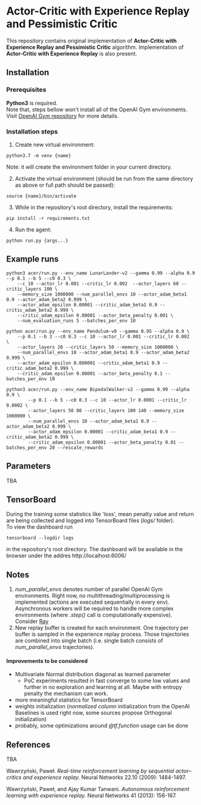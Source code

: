 # Actor-Critic with Experience Replay and Pessimistic Critic
This repository contains original implementation of **Actor-Critic with
 Experience Replay and Pessimistic Critic** algorithm.
 Implementation of **Actor-Critic with Experience Replay** is also present.
## Installation

### Prerequisites
**Python3** is required.  
Note that, steps bellow won't install 
all of the OpenAI Gym environments. Visit
[OpenAI Gym repository](https://github.com/openai/gym) for more details.

### Installation steps
1. Create new virtual environment:
```shell script
python3.7 -m venv {name}
```
Note: it will create the environment folder in your current directory.

2. Activate the virtual environment (should be run from the same directory as above
or full path should be passed):
```shell script
source {name}/bin/activate 
```
3. While in the repository's root directory, install the requirements:
```shell script
pip install -r requirements.txt
``` 

4. Run the agent:
```shell script
python run.py {args...}
``` 

## Example runs
```shell script
python3 acer/run.py --env_name LunarLander-v2 --gamma 0.99 --alpha 0.9 --p 0.1 --b 5 --c0 0.3 \
    --c 10 --actor_lr 0.001 --critic_lr 0.002  --actor_layers 60 --critic_layers 100 \
    --memory_size 1000000 --num_parallel_envs 10 --actor_adam_beta1 0.9 --actor_adam_beta2 0.999 \
    --actor_adam_epsilon 0.00001 --critic_adam_beta1 0.9 --critic_adam_beta2 0.999 \
    --critic_adam_epsilon 0.00001 --actor_beta_penalty 0.001 \
    --num_evaluation_runs 5 --batches_per_env 10
```
```shell script
python acer/run.py --env_name Pendulum-v0 --gamma 0.95 --alpha 0.9 \
    --p 0.1 --b 3 --c0 0.3 --c 10 --actor_lr 0.001 --critic_lr 0.002  \
    --actor_layers 20 --critic_layers 50 --memory_size 1000000 \
    --num_parallel_envs 10 --actor_adam_beta1 0.9 --actor_adam_beta2 0.999 \
    --actor_adam_epsilon 0.000001 --critic_adam_beta1 0.9 --critic_adam_beta2 0.999 \
    --critic_adam_epsilon 0.00001 --actor_beta_penalty 0.1 --batches_per_env 10
```

```shell script
python3 acer/run.py --env_name BipedalWalker-v2 --gamma 0.99 --alpha 0.9 \
        --p 0.1 --b 5 --c0 0.3 --c 10 --actor_lr 0.0001 --critic_lr 0.0002 \
        --actor_layers 50 80 --critic_layers 100 140 --memory_size 1000000 \
        --num_parallel_envs 10 --actor_adam_beta1 0.9 --actor_adam_beta2 0.999 \
        --actor_adam_epsilon 0.00001 --critic_adam_beta1 0.9 --critic_adam_beta2 0.999 \
        --critic_adam_epsilon 0.00001 --actor_beta_penalty 0.01 --batches_per_env 20 --rescale_rewards
```

## Parameters
TBA

## TensorBoard
During the training some statistics like 'loss', mean penalty value and return are being
collected and logged into TensorBoard files (*logs/* folder).  
To view the dashboard run
```shell script
tensorboard --logdir logs
```
in the repository's root directory. The dashboard will be available in the browser under
the addres http://localhost:6006/

## Notes
1. *num_parallel_envs* denotes number of parallel OpenAI Gym environments. Right now,
no multithreading/multiprocessing is implemented (actions are executed sequentially in every env).
Asynchronous workers will be required to handle more complex environments
 (where *.step()* call is computationally expensive). 
 Consider [Ray](https://github.com/ray-project/ray)  
2. New replay buffer is created for each environment. One trajectory per buffer is sampled
 in the experience replay process. Those trajectories are combined into single batch (i.e.
 single batch consists of *num_parallel_envs* trajectories).
 
 
 #### Improvements to be considered
 * Multivariate Normal distribution diagonal as learned parameter  
    * PoC experiments resulted in fast converge to some low values and
    further in no exploration and learning at all. 
    Maybe with entropy penalty the mechanism can work.
 * more meaningful statistics for TensorBoard
 * weights initialization (*normalized column* initialization from the OpenAI Baselines
 is used right now, some sources propose Orthogonal initialization)
 * probably, some optimizations around *@tf.function* usage can be done
 
 
 ## References
 
TBA
 
Wawrzyński, Paweł.
*Real-time reinforcement learning by sequential actor–critics
and experience replay.*
Neural Networks 22.10 (2009): 1484-1497.

Wawrzyński, Paweł, and Ajay Kumar Tanwani.
*Autonomous reinforcement learning with experience replay.*
Neural Networks 41 (2013): 156-167.



